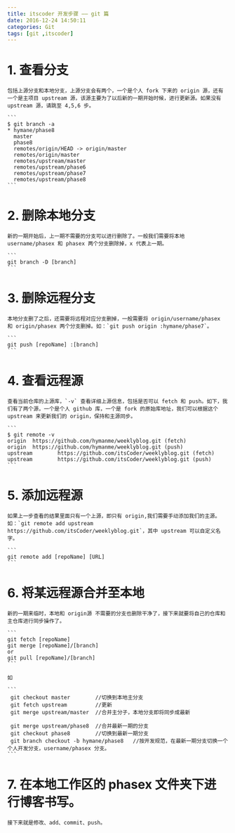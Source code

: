 ```yaml
---
title: itscoder 开发步骤 —— git 篇
date: 2016-12-24 14:50:11
categories: Git
tags: [git ,itscoder]
---
```


# 1. 查看分支
    包括上源分支和本地分支，上源分支会有两个，一个是个人 fork 下来的 origin 源，还有一个是主项目 upstream 源，该源主要为了以后新的一期开始时候，进行更新源。如果没有 upstream 源，请跳至 4,5,6 步。
  
    ```
    $ git branch -a
    * hymane/phase8
      master
      phase8
      remotes/origin/HEAD -> origin/master
      remotes/origin/master
      remotes/upstream/master
      remotes/upstream/phase6
      remotes/upstream/phase7
      remotes/upstream/phase8
    ```

# 2. 删除本地分支
    新的一期开始后，上一期不需要的分支可以进行删除了。一般我们需要将本地 username/phasex 和 phasex 两个分支删除掉，x 代表上一期。
   
    ```
    git branch -D [branch]
    ```

# 3. 删除远程分支
    本地分支删了之后，还需要将远程对应分支删掉，一般需要将 origin/username/phasex 和 origin/phasex 两个分支删掉。如：`git push origin :hymane/phase7`。
   
    ```
    git push [repoName] :[branch]
    ```

# 4. 查看远程源
    查看当前仓库的上源库，`-v` 查看详细上源信息，包括是否可以 fetch 和 push。如下，我们有了两个源，一个是个人 github 库，一个是 fork 的原始库地址，我们可以根据这个 upstream 来更新我们的 origin，保持和主源同步。
  
    ```
    $ git remote -v
    origin  https://github.com/hymanme/weeklyblog.git (fetch)
    origin  https://github.com/hymanme/weeklyblog.git (push)
    upstream        https://github.com/itsCoder/weeklyblog.git (fetch)
    upstream        https://github.com/itsCoder/weeklyblog.git (push)
    ```

# 5. 添加远程源
    如果上一步查看的结果里面只有一个上源，即只有 origin,我们需要手动添加我们的主源。如：`git remote add upstream https://github.com/itsCoder/weeklyblog.git`，其中 upstream 可以自定义名字。
  
    ```
    git remote add [repoName] [URL]
    ```

# 6. 将某远程源合并至本地
    新的一期来临时，本地和 origin源 不需要的分支也删除干净了，接下来就要将自己的仓库和主仓库进行同步操作了。
  
    ```
    git fetch [repoName]
    git merge [repoName]/[branch]
    or
    git pull [repoName]/[branch]
    ```

    如

    ```
     git checkout master        //切换到本地主分支
     git fetch upstream         //更新
     git merge upstream/master  //合并主分子，本地分支即将同步成最新

     git merge upstream/phase8  //合并最新一期的分支
     git checkout phase8        //切换到最新一期分支
     git branch checkout -b hymane/phase8   //按开发规范，在最新一期分支切换一个个人开发分支，username/phasex 分支。
    ```

# 7. 在本地工作区的 phasex 文件夹下进行博客书写。
    接下来就是修改、add、commit、push。

